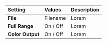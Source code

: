 | Setting          | Values          | Description |
| :--------------- | :-------------- | :---------- |
| **File**         | Filename        | Lorem |
| **Full Range**   | On / Off | Lorem |
| **Color Output** | On / Off | Lorem |
